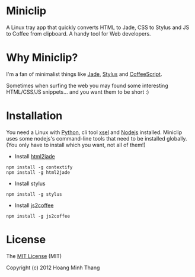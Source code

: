Miniclip
========

A Linux tray app that quickly converts HTML to Jade, CSS to Stylus and JS to Coffee from clipboard. A handy tool for Web developers.

Why Miniclip?
=============
I'm a fan of minimalist things like [Jade](http://jade-lang.com/), [Stylus](http://learnboost.github.com/stylus/) and [CoffeeScript](http://coffeescript.org/).

Sometimes when surfing the web you may found some interesting HTML/CSS/JS snippets... and you want them to be short :)

Installation
============
You need a Linux with [Python](http://www.python.org/), cli tool [xsel](http://linux.die.net/man/1/xsel) and [Nodejs](http://nodejs.org/) installed.
Miniclip uses some nodejs's command-line tools that need to be installed globally. (You only have to install which you want, not all of them!)

  * Install [html2jade](https://github.com/donpark/html2jade)

```
npm install -g contextify
npm install -g html2jade
```
  * Install stylus

```
npm install -g stylus
```

  * Install [js2coffee](http://js2coffee.org/)

```
npm install -g js2coffee
```

License
=======
The [MIT License](http://opensource.org/licenses/MIT) (MIT)

Copyright (c) 2012 Hoang Minh Thang
